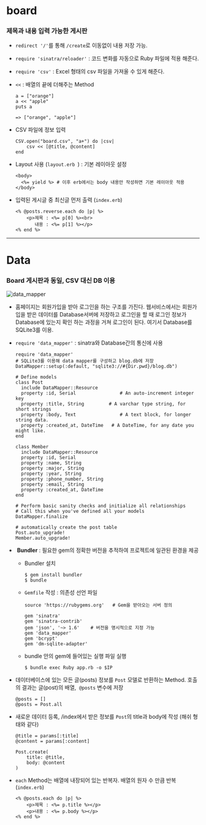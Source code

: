 

# board 

### 제목과 내용 입력 가능한 게시판

* `redirect '/'`를 통해 `/create`로 이동없이 내용 저장 가능.

* `require 'sinatra/reloader'` : 코드 변화를 자동으로 Ruby 파일에 적용 해준다.

* `require 'csv'` : Excel 형태의 csv 파일을 가져올 수 있게 해준다.

* `<<` : 배열의 끝에 더해주는 Method

  ```
  a = ["orange"]
  a << "apple"
  puts a
  
  => ["orange", "apple"] 
  ```

* CSV 파일에 정보 입력

  ```
  CSV.open("board.csv", "a+") do |csv|
      csv << [@title, @content]
  end
  ```

* Layout 사용 (`layout.erb `) : 기본 레이아웃 설정

  ```
  <body>
  	<%= yield %> # 이후 erb에서는 body 내용만 작성하면 기본 레이아웃 적용
  </body>
  ```

* 입력된 게시글 중 최신글 먼저 출력 (`index.erb`)

  ```
  <% @posts.reverse.each do |p| %>
      <p>제목 : <%= p[0] %><br>
         내용 : <%= p[1] %></p>
  <% end %>
  ```



***

# Data

### Board 게시판과 동일, CSV 대신 DB 이용

![data_mapper](https://user-images.githubusercontent.com/37928445/41496923-c07c3818-7185-11e8-9576-696979cbe47d.PNG)

* 홈페이지는 회원가입을 받아 로그인을 하는 구조를 가진다. 웹서비스에서는 회원가입을 받은 데이터를 Database서버에 저장하고 로그인을 할 때 로그인 정보가 Database에 있는지 확인 하는 과정을 거쳐 로그인이 된다. 여기서 Database를 SQLite3를 이용.

* `require 'data_mapper'` : sinatra와 Database간의 통신에 사용

  ```
  require 'data_mapper'
  # SQLite3를 이용해 data mapper를 구성하고 blog.db에 저장
  DataMapper::setup(:default, "sqlite3://#{Dir.pwd}/blog.db") 
  
  # Define models
  class Post
    include DataMapper::Resource
    property :id, Serial				# An auto-increment integer key
    property :title, String			# A varchar type string, for short strings
    property :body, Text				# A text block, for longer string data.
    property :created_at, DateTime	 # A DateTime, for any date you might like.
  end
  
  class Member
    include DataMapper::Resource
    property :id, Serial
    property :name, String
    property :major, String
    property :year, String
    property :phone_number, String
    property :email, String
    property :created_at, DateTime
  end
  
  # Perform basic sanity checks and initialize all relationships
  # Call this when you've defined all your models
  DataMapper.finalize
  
  # automatically create the post table
  Post.auto_upgrade!
  Member.auto_upgrade!
  ```

*  **Bundler** : 필요한 gem의 정확한 버전을 추적하여 프로젝트에 일관된 환경을 제공 

  * Bundler 설치

    ~~~ 
    $ gem install bundler
    $ bundle
    ~~~

  * `Gemfile` 작성 : 의존성 선언 파일

    ~~~
    source 'https://rubygems.org'	# Gem을 받아오는 서버 정의
    
    gem 'sinatra'
    gem 'sinatra-contrib'
    gem 'json', '~> 1.6'	# 버전을 명시적으로 지정 가능
    gem 'data_mapper'
    gem 'bcrypt'
    gem 'dm-sqlite-adapter'
    ~~~

  * bundle 안의 gem에 들어있는 실행 파일 실행

    ~~~
    $ bundle exec Ruby app.rb -o $IP
    ~~~

* 데이터베이스에 있는 모든 글(posts) 정보를 `Post` 모델로 반환하는 Method. 호출의 결과는 글(post)의 배열,  `@posts` 변수에 저장

  ```
  @posts = []
  @posts = Post.all
  ```

* 새로운 데이터 등록, /index에서 받은 정보를 `Post`의 title과 body에 작성 (해쉬 형태와 같다)

      @title = params[:title]
      @content = params[:content]
      
      Post.create(
          title: @title,
          body: @content
      )

* `each`  Method는 배열에 내장되어 있는 반복자. 배열의 원자 수 만큼 반복 (`index.erb`)

  ~~~
  <% @posts.each do |p| %>
      <p>제목 : <%= p.title %></p>
      <p>내용 : <%= p.body %></p>
  <% end %>
  ~~~

  
